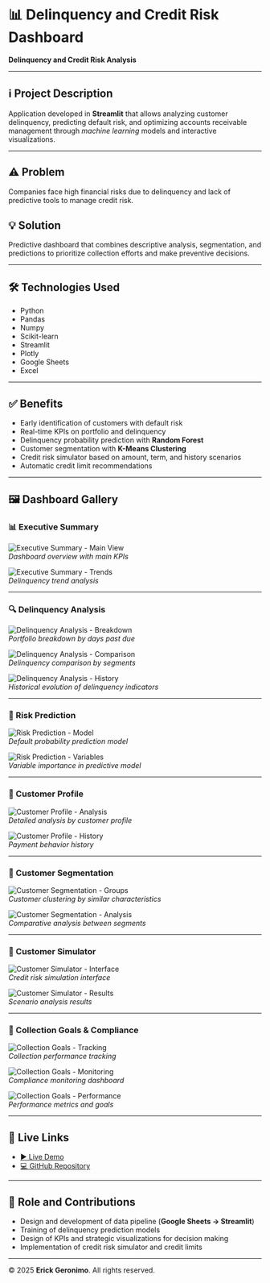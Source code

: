 # 📊 Delinquency and Credit Risk Dashboard

**Delinquency and Credit Risk Analysis**

---

## ℹ️ Project Description
Application developed in **Streamlit** that allows analyzing customer delinquency, predicting default risk, and optimizing accounts receivable management through *machine learning* models and interactive visualizations.

---

## ⚠️ Problem
Companies face high financial risks due to delinquency and lack of predictive tools to manage credit risk.

## 💡 Solution
Predictive dashboard that combines descriptive analysis, segmentation, and predictions to prioritize collection efforts and make preventive decisions.

---

## 🛠️ Technologies Used
- Python
- Pandas
- Numpy
- Scikit-learn
- Streamlit
- Plotly
- Google Sheets
- Excel

---

## ✅ Benefits
- Early identification of customers with default risk  
- Real-time KPIs on portfolio and delinquency  
- Delinquency probability prediction with **Random Forest**  
- Customer segmentation with **K-Means Clustering**  
- Credit risk simulator based on amount, term, and history scenarios  
- Automatic credit limit recommendations  

---

## 🖼️ Dashboard Gallery  

### 📊 Executive Summary
![Executive Summary - Main View](https://drive.google.com/thumbnail?id=1Km2G1BdV6lHPsqk6mX5GUItmjZr45-23&sz=w1000)  
*Dashboard overview with main KPIs*

![Executive Summary - Trends](https://drive.google.com/thumbnail?id=16LsxkisJn5lelMC5CFcp5YVX-pgK8sfx&sz=w1000)  
*Delinquency trend analysis*

---

### 🔍 Delinquency Analysis
![Delinquency Analysis - Breakdown](https://drive.google.com/thumbnail?id=1_x-TxleINBz_0Jq1u96H6V5JP3tJeT0U&sz=w1000)  
*Portfolio breakdown by days past due*

![Delinquency Analysis - Comparison](https://drive.google.com/thumbnail?id=1_SLnwX-E04PgbwNrV8R4GHwTtXd8kCx6&sz=w1000)  
*Delinquency comparison by segments*

![Delinquency Analysis - History](https://drive.google.com/thumbnail?id=1D7zLF5HlzrntiYKOkGxaTtKhvGGcQaTo&sz=w1000)  
*Historical evolution of delinquency indicators*

---

### 🧠 Risk Prediction
![Risk Prediction - Model](https://drive.google.com/thumbnail?id=1PIEi_pQ_iGWd9Sd6J0L1uA8y247FoGtL&sz=w1000)  
*Default probability prediction model*

![Risk Prediction - Variables](https://drive.google.com/thumbnail?id=1beTbfvsLuhnjiUq-M-BsRWKtz3A2FqSk&sz=w1000)  
*Variable importance in predictive model*

---

### 👤 Customer Profile
![Customer Profile - Analysis](https://drive.google.com/thumbnail?id=1e7HTeHysdj6t1kekpHjh995-Q-w4a5gK&sz=w1000)  
*Detailed analysis by customer profile*

![Customer Profile - History](https://drive.google.com/thumbnail?id=1tdNHY0gPMkSFfH9e09mSFL2QWkAYCGx4&sz=w1000)  
*Payment behavior history*

---

### 🧩 Customer Segmentation
![Customer Segmentation - Groups](https://drive.google.com/thumbnail?id=16aRgR3DA_9lVAx_Ry49MK3mOLQwcVdoY&sz=w1000)  
*Customer clustering by similar characteristics*

![Customer Segmentation - Analysis](https://drive.google.com/thumbnail?id=1ESEN51S59-9LZeE6vSQtMbH3QXnN03vG&sz=w1000)  
*Comparative analysis between segments*

---

### 🧮 Customer Simulator
![Customer Simulator - Interface](https://drive.google.com/thumbnail?id=1SCiodNJlGjyTmoYSNTGcLFyDC5_ffx4Q&sz=w1000)  
*Credit risk simulation interface*

![Customer Simulator - Results](https://drive.google.com/thumbnail?id=1vHoY59JU1ix3ic1xBi0gDNs3_q6gbnvP&sz=w1000)  
*Scenario analysis results*

---

### 🎯 Collection Goals & Compliance
![Collection Goals - Tracking](https://drive.google.com/thumbnail?id=11MiyN-vrQAUxSdugxkpYStU-tmEMZawc&sz=w1000)  
*Collection performance tracking*

![Collection Goals - Monitoring](https://drive.google.com/thumbnail?id=1aN4DYQjscnRzKr60JmUqW95tYyxdd_3n&sz=w1000)  
*Compliance monitoring dashboard*

![Collection Goals - Performance](https://drive.google.com/thumbnail?id=13agE9XR46u-uR1F6oY5sb07G3AV6gclp&sz=w1000)  
*Performance metrics and goals*

---

## 🔗 Live Links
- [▶️ Live Demo](https://morosidadidmf.streamlit.app/)  
- [💻 GitHub Repository](https://github.com/erickgeronimord/cxc_idemefa)

---

## 👔 Role and Contributions
- Design and development of data pipeline (**Google Sheets → Streamlit**)  
- Training of delinquency prediction models  
- Design of KPIs and strategic visualizations for decision making  
- Implementation of credit risk simulator and credit limits  

---

© 2025 **Erick Geronimo**. All rights reserved.
